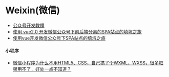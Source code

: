 # Weixin(微信)

* [公众号开发教程](https://segmentfault.com/bookmark/1230000004023829)
* [使用 vue2.0 开发微信公众号下前后端分离的SPA站点的填坑之旅](https://segmentfault.com/a/1190000009558392)
* [使用vue开发微信公众号下SPA站点的填坑之旅](https://segmentfault.com/a/1190000008233285)

#### 小程序
* [微信小程序为什么不用HTML5、CSS，自己搞了个WXML、WXSS，很多框架用不了，好处一点不知道？](https://www.zhihu.com/question/51809406)
